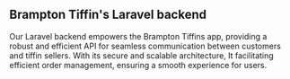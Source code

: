 ## Brampton Tiffin's Laravel backend

Our Laravel backend empowers the Brampton Tiffins app, providing a robust and efficient API for seamless communication between customers and tiffin sellers. With its secure and scalable architecture, It facilitating efficient order management, ensuring a smooth experience for users.